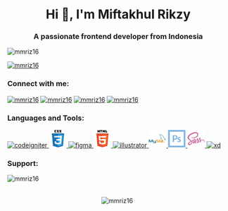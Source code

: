 <h1 align="center">Hi 👋, I'm Miftakhul Rikzy</h1>
<h3 align="center">A passionate frontend developer from Indonesia</h3>

<p align="left"> <img src="https://komarev.com/ghpvc/?username=mmriz16&label=Profile%20views&color=0e75b6&style=flat" alt="mmriz16" /> </p>
<p align="left"> <a href="https://twitter.com/mmriz16" target="blank"><img src="https://img.shields.io/twitter/follow/mmriz16?logo=twitter&style=for-the-badge" alt="mmriz16" /></a> </p>

<h3 align="left">Connect with me:</h3>
<p align="left">
<a href="https://twitter.com/mmriz16" target="blank"><img align="center" src="https://raw.githubusercontent.com/rahuldkjain/github-profile-readme-generator/master/src/images/icons/Social/twitter.svg" alt="mmriz16" height="30" width="40" /></a>
<a href="https://linkedin.com/in/mmriz16" target="blank"><img align="center" src="https://raw.githubusercontent.com/rahuldkjain/github-profile-readme-generator/master/src/images/icons/Social/linked-in-alt.svg" alt="mmriz16" height="30" width="40" /></a>
<a href="https://instagram.com/mmriz16" target="blank"><img align="center" src="https://raw.githubusercontent.com/rahuldkjain/github-profile-readme-generator/master/src/images/icons/Social/instagram.svg" alt="mmriz16" height="30" width="40" /></a>
<a href="https://dribbble.com/mmriz16" target="blank"><img align="center" src="https://raw.githubusercontent.com/rahuldkjain/github-profile-readme-generator/master/src/images/icons/Social/dribbble.svg" alt="mmriz16" height="30" width="40" /></a>
</p>

<h3 align="left">Languages and Tools:</h3>
<p align="left"> <a href="https://codeigniter.com" target="_blank"> <img src="https://cdn.worldvectorlogo.com/logos/codeigniter.svg" alt="codeigniter" width="40" height="40"/> </a> <a href="https://www.w3schools.com/css/" target="_blank"> <img src="https://raw.githubusercontent.com/devicons/devicon/master/icons/css3/css3-original-wordmark.svg" alt="css3" width="40" height="40"/> </a> <a href="https://www.figma.com/" target="_blank"> <img src="https://www.vectorlogo.zone/logos/figma/figma-icon.svg" alt="figma" width="40" height="40"/> </a> <a href="https://www.w3.org/html/" target="_blank"> <img src="https://raw.githubusercontent.com/devicons/devicon/master/icons/html5/html5-original-wordmark.svg" alt="html5" width="40" height="40"/> </a> <a href="https://www.adobe.com/in/products/illustrator.html" target="_blank"> <img src="https://www.vectorlogo.zone/logos/adobe_illustrator/adobe_illustrator-icon.svg" alt="illustrator" width="40" height="40"/> </a> <a href="https://www.mysql.com/" target="_blank"> <img src="https://raw.githubusercontent.com/devicons/devicon/master/icons/mysql/mysql-original-wordmark.svg" alt="mysql" width="40" height="40"/> </a> <a href="https://www.photoshop.com/en" target="_blank"> <img src="https://raw.githubusercontent.com/devicons/devicon/master/icons/photoshop/photoshop-line.svg" alt="photoshop" width="40" height="40"/> </a> <a href="https://sass-lang.com" target="_blank"> <img src="https://raw.githubusercontent.com/devicons/devicon/master/icons/sass/sass-original.svg" alt="sass" width="40" height="40"/> </a> <a href="https://www.adobe.com/products/xd.html" target="_blank"> <img src="https://cdn.worldvectorlogo.com/logos/adobe-xd.svg" alt="xd" width="40" height="40"/> </a> </p>

<h3 align="left">Support:</h3>
<p><a href="https://www.buymeacoffee.com/mmriz16"> <img align="left" src="https://cdn.buymeacoffee.com/buttons/v2/default-yellow.png" height="50" width="210" alt="mmriz16" /></a></p><br><br>

<p>&nbsp;<img align="center" src="https://github-readme-stats.vercel.app/api?username=mmriz16&show_icons=true&locale=en" alt="mmriz16" /></p>
